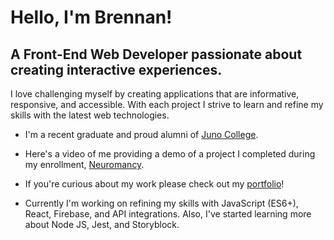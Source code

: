 # Hello, I'm Brennan!

## A Front-End Web Developer passionate about creating interactive experiences.

I love challenging myself by creating applications that are informative, responsive, and accessible. With each project I strive to learn and refine my skills with the latest web technologies.

- I'm a recent graduate and proud alumni of [Juno College](https://junocollege.com/).

- Here's a video of me providing a demo of a project I completed during my enrollment, [Neuromancy](https://www.loom.com/share/1ef21907fc6145c6bea4fb34b591fd81). 

- If you're curious about my work please check out my [portfolio](https://www.brennan-w-curtis.com/)!

- Currently I'm working on refining my skills with JavaScript (ES6+), React, Firebase, and API integrations. Also, I've started learning more about Node JS, Jest, and Storyblock. 

<!-- <img align="left" src="https://github-readme-stats.vercel.app/api?username=brennan-w-curtis&show_icons=true&locale=en&theme=prussian" alt="Brennan's github stats" /> -->
